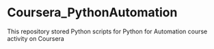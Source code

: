 # Coursera_PythonAutomation
This repository stored Python scripts for Python for Automation course activity on Coursera
